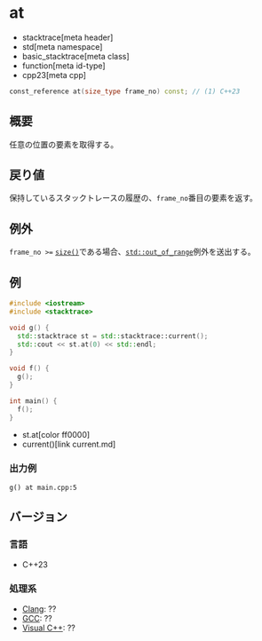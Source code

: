 # at
* stacktrace[meta header]
* std[meta namespace]
* basic_stacktrace[meta class]
* function[meta id-type]
* cpp23[meta cpp]

```cpp
const_reference at(size_type frame_no) const; // (1) C++23
```

## 概要
任意の位置の要素を取得する。


## 戻り値
保持しているスタックトレースの履歴の、`frame_no`番目の要素を返す。


## 例外
`frame_no >=` [`size()`](size.md)である場合、[`std::out_of_range`](/reference/stdexcept.md)例外を送出する。


## 例
```cpp example
#include <iostream>
#include <stacktrace>

void g() {
  std::stacktrace st = std::stacktrace::current();
  std::cout << st.at(0) << std::endl;
}

void f() {
  g();
}

int main() {
  f();
}
```
* st.at[color ff0000]
* current()[link current.md]

### 出力例
```
g() at main.cpp:5
```


## バージョン
### 言語
- C++23

### 処理系
- [Clang](/implementation.md#clang): ??
- [GCC](/implementation.md#gcc): ??
- [Visual C++](/implementation.md#visual_cpp): ??
